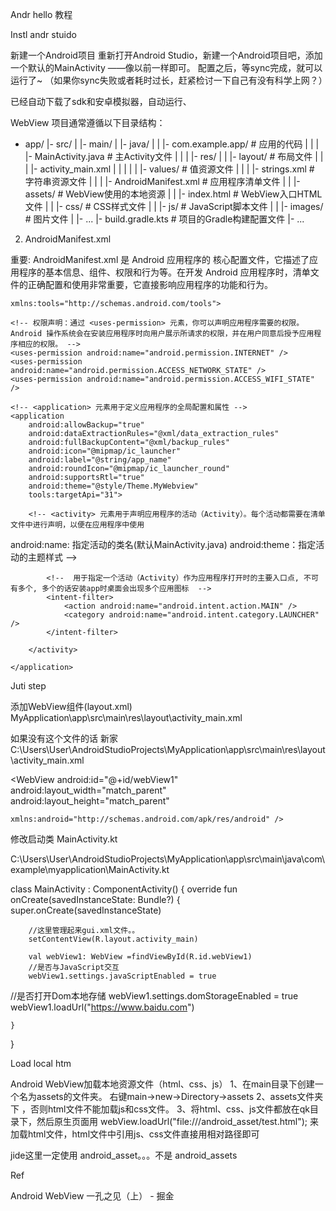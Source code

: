 Andr hello 教程



Instl andr stuido


新建一个Android项目
重新打开Android Studio，新建一个Android项目吧，添加一个默认的MainActivity
——像以前一样即可。
配置之后，等sync完成，就可以运行了~ （如果你sync失败或者耗时过长，赶紧检讨一下自己有没有科学上网？）


已经自动下载了sdk和安卓模拟器，自动运行、





WebView 项目通常遵循以下目录结构：
- app/
  |- src/
  |  |- main/
  |     |- java/
  |     |  |- com.example.app/           	# 应用的代码
  |     |  |  |- MainActivity.java       	# 主Activity文件
  |     |
  |     |- res/
  |     |  |- layout/                    	# 布局文件
  |     |  |  |- activity_main.xml
  |     |  |
  |     |  |- values/                    	# 值资源文件
  |     |  |  |- strings.xml			 	# 字符串资源文件
  |     |
  |     |- AndroidManifest.xml   			# 应用程序清单文件
  |
  |     |- assets/                        	# WebView使用的本地资源
  |     |  |- index.html                  	# WebView入口HTML文件
  |     |  |- css/                        	# CSS样式文件
  |     |  |- js/                         	# JavaScript脚本文件
  |     |  |- images/                     	# 图片文件
  |     |- ...
  |- build.gradle.kts                     	# 项目的Gradle构建配置文件
  |- ...



2. AndroidManifest.xml

重要: AndroidManifest.xml 是 Android 应用程序的 核心配置文件，它描述了应用程序的基本信息、组件、权限和行为等。在开发 Android 应用程序时，清单文件的正确配置和使用非常重要，它直接影响应用程序的功能和行为。
<?xml version="1.0" encoding="utf-8"?><manifest xmlns:android="http://schemas.android.com/apk/res/android"
    xmlns:tools="http://schemas.android.com/tools">
    
    <!-- 权限声明：通过 <uses-permission> 元素，你可以声明应用程序需要的权限。Android 操作系统会在安装应用程序时向用户展示所请求的权限，并在用户同意后授予应用程序相应的权限。 -->
    <uses-permission android:name="android.permission.INTERNET" />
    <uses-permission android:name="android.permission.ACCESS_NETWORK_STATE" />
    <uses-permission android:name="android.permission.ACCESS_WIFI_STATE" />
    
    <!-- <application> 元素用于定义应用程序的全局配置和属性 -->
    <application
        android:allowBackup="true"
        android:dataExtractionRules="@xml/data_extraction_rules"
        android:fullBackupContent="@xml/backup_rules"
        android:icon="@mipmap/ic_launcher"
        android:label="@string/app_name"
        android:roundIcon="@mipmap/ic_launcher_round"
        android:supportsRtl="true"
        android:theme="@style/Theme.MyWebview"
        tools:targetApi="31">
        
        <!-- <activity> 元素用于声明应用程序的活动（Activity）。每个活动都需要在清单文件中进行声明，以便在应用程序中使用
android:name: 指定活动的类名(默认MainActivity.java)
android:theme：指定活动的主题样式
-->
        <activity
            android:name=".MainActivity"
            android:exported="true"
            android:label="@string/app_name"
            android:theme="@style/Theme.MyWebview">
            
            <!--  用于指定一个活动（Activity）作为应用程序打开时的主要入口点, 不可有多个, 多个的话安装app时桌面会出现多个应用图标  -->
            <intent-filter>
                <action android:name="android.intent.action.MAIN" />
                <category android:name="android.intent.category.LAUNCHER" />
            </intent-filter>
            
        </activity>
        
    </application>
</manifest>


Juti step

添加WebView组件(layout.xml)   MyApplication\app\src\main\res\layout\activity_main.xml

 如果没有这个文件的话 新家 
C:\Users\User\AndroidStudioProjects\MyApplication\app\src\main\res\layout\activity_main.xml


<?xml version="1.0" encoding="utf-8"?>
<WebView android:id="@+id/webView1"
    android:layout_width="match_parent"
    android:layout_height="match_parent"
  
    xmlns:android="http://schemas.android.com/apk/res/android" />




修改启动类 MainActivity.kt



C:\Users\User\AndroidStudioProjects\MyApplication\app\src\main\java\com\example\myapplication\MainActivity.kt


class MainActivity : ComponentActivity() {
    override fun onCreate(savedInstanceState: Bundle?) {
        super.onCreate(savedInstanceState)

        //这里管理起来gui.xml文件。。
        setContentView(R.layout.activity_main)

        val webView1: WebView =findViewById(R.id.webView1)
        //是否与JavaScript交互
        webView1.settings.javaScriptEnabled = true
//是否打开Dom本地存储
        webView1.settings.domStorageEnabled = true
        webView1.loadUrl("https://www.baidu.com")


    }
}


Load local htm

Android WebView加载本地资源文件（html、css、js）
1、在main目录下创建一个名为assets的文件夹。
右键main->new->Directory->assets
2、assets文件夹下 ，否则html文件不能加载js和css文件。
3、将html、css、js文件都放在qk目录下，然后原生页面用
 webView.loadUrl("file:///android_asset/test.html");
来加载html文件，html文件中引用js、css文件直接用相对路径即可

jide这里一定使用 android_asset。。。不是 android_assets




Ref


Android WebView 一孔之见（上） - 掘金
